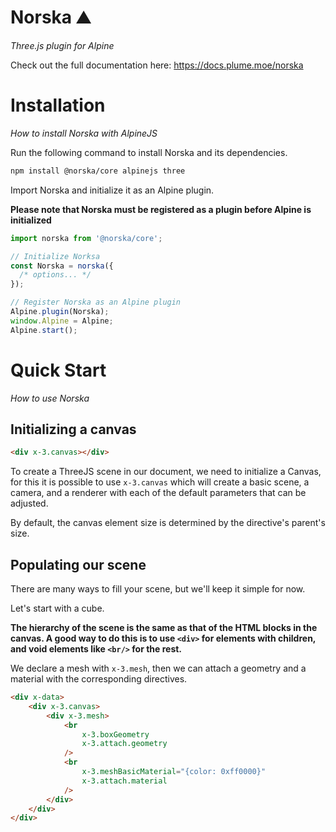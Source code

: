 # Norska ⛰️

_Three.js plugin for Alpine_

Check out the full documentation here: https://docs.plume.moe/norska

# Installation

_How to install Norska with AlpineJS_

Run the following command to install Norska and its dependencies.

```bash
npm install @norska/core alpinejs three
```

Import Norska and initialize it as an Alpine plugin.

**Please note that Norska must be registered as a plugin before Alpine is initialized**

```typescript
import norska from '@norska/core';

// Initialize Norksa
const Norska = norska({
  /* options... */
});

// Register Norska as an Alpine plugin
Alpine.plugin(Norska);
window.Alpine = Alpine;
Alpine.start();
```

# Quick Start

_How to use Norska_

## Initializing a canvas

```html
<div x-3.canvas></div>
```

To create a ThreeJS scene in our document, we need to initialize a Canvas, for this it is possible to use `x-3.canvas` which will create a basic scene, a camera, and a renderer with each of the default parameters that can be adjusted.

By default, the canvas element size is determined by the directive's parent's size.

## Populating our scene

There are many ways to fill your scene, but we'll keep it simple for now.

Let's start with a cube.

**The hierarchy of the scene is the same as that of the HTML blocks in the canvas. A good way to do this is to use `<div>` for elements with children, and void elements like `<br/>` for the rest.**

We declare a mesh with `x-3.mesh`, then we can attach a geometry and a material with the corresponding directives.

```html
<div x-data>
    <div x-3.canvas>
        <div x-3.mesh>
            <br         
                x-3.boxGeometry
                x-3.attach.geometry
            />
            <br         
                x-3.meshBasicMaterial="{color: 0xff0000}"
                x-3.attach.material
            />
        </div>
    </div>
</div>
```
